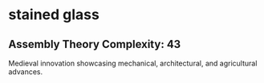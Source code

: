 # stained glass

## Assembly Theory Complexity: 43
Medieval innovation showcasing mechanical, architectural, and agricultural advances.
